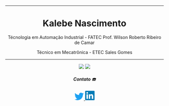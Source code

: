 <div align='center'>
 
 ----------------------------------------------------------------------------------------------------------------------
 <h1>Kalebe Nascimento</h1>
 Técnologia em Automação Industrial - FATEC Prof. Wilson Roberto Ribeiro de Camar
 
 Técnico em Mecatrônica - ETEC Sales Gomes
 
  ---------------------------------------------------------------------------------------------------------------------
 
 <div>
  
  <a href="https://github.com/kalNascimento" style="text-decoration:none">
     <img width="400px" src="https://github-readme-stats.vercel.app/api?username=kalNascimento&count_private=true&theme=github_dark&count_private=true)"/>
  </a>
  
  <a href="https://github.com/kalNascimento" style="text-decoration:none">
     <img width="400px" src="https://github-readme-stats.vercel.app/api/top-langs/?username=kalNascimento&count_private=true&layout=compact&langs_count=5&theme=github_dark"/>
  </a>

 </div>

<div align='center'>
    <h5> <b> Contato ☎️ </b> </h3> <p>
    <a href='https://twitter.com/_DroidSkull'>
        <img src='imagens_Readme/twitter.png' width=30 title='Meu Twitter'>
    </a><a href='https://www.linkedin.com/in/kalebe-nascimento-7690311b7/' title='Meu linkedin'>
        <img src='imagens_Readme/lnd.png' width=30 title='Meu Linkedin'>
    </a>
</div>
